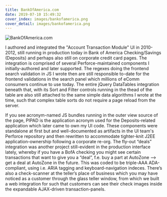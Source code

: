 ```yaml
---
title: BankOfAmerica.com
date: 2019-07-10 15:49:32
cover_index: images/bankofamerica.png
cover_detail: images/bankofamerica.png
---
```


![BankOfAmerica.com](/images/bankofamerica.png)

I authored and integrated the "Account Transaction Module" UI in 2010-2012, still running in production today in Bank of America Checking/Savings (Deposits) and perhaps also still on corporate credit card pages. The integration is comprised of several Perforce-maintained components I initially-authored and later supported. The regexes doing the frontend search validation in JS I wrote then are still responsible to-date for the frontend validations in the search panel which millions of eComm consumers continue to use today. The entire jQuery DataTables integration beneath that, with its Sort and Filter controls running in the thead of the table are also still attached to the same simple data algorithms I wrote at the time, such that complex table sorts do not require a page reload from the server.

If you see acronym-named JS bundles running in the outer view source of the page, PIPAD is the application acronym used for the Deposits-related application which later came to own my UI code. These components were standalone at first but and well-documented as artifacts in the UI team's Perforce repository and then rewritten to accommodate tighter-knit J2EE application-ownership following a corporate re-org. The fly-out “deals” integration was another project still-evident in the production interface lately, whereby if you have a BofA checking you might see certain transactions that want to give you a “deal”, f.e. buy a part at AutoZone --> get a deal at AutoZone in the future. This was coded to be triple-AAA ADA-compliant, using i.e. ARIA tagging and keyboard-navigation indeces. There’s also a check-scanner at the teller’s place of business which you may have noticed as a customer through the glass teller window, from which we built a web integration for such that customers can see their check images inside the expandable AJAX-driven transaction-panels.
